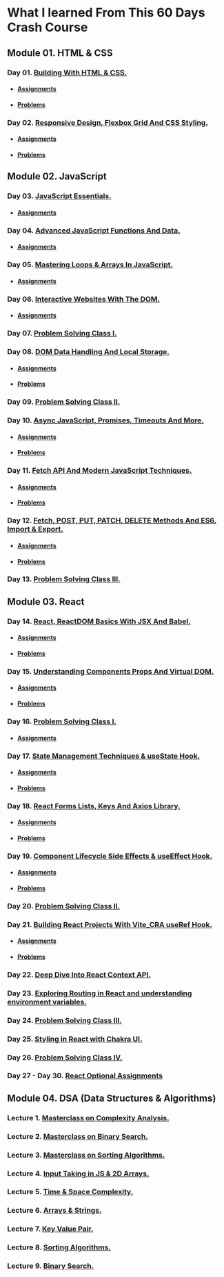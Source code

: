 # What I learned From This 60 Days Crash Course

## Module 01. HTML & CSS

### Day 01. [Building With HTML & CSS.](./01-HTML_And_CSS/Day-01-Building-With-HTML-CSS)

- #### [Assignments](./01-HTML_And_CSS/Day-01-Building-With-HTML-CSS/Assignments)
- #### [Problems](./01-HTML_And_CSS/Day-01-Building-With-HTML-CSS/Problem1.html)

### Day 02. [Responsive Design, Flexbox Grid And CSS Styling.](./01-HTML_And_CSS/Day-02-Responsive-Design_Flexbox-Grid-And-CSS-Styling)

- #### [Assignments](./01-HTML_And_CSS/Day-02-Responsive-Design_Flexbox-Grid-And-CSS-Styling/Assignments)
- #### [Problems](./01-HTML_And_CSS/Day-02-Responsive-Design_Flexbox-Grid-And-CSS-Styling)

## Module 02. JavaScript

### Day 03. [JavaScript Essentials.](./02-JavaScript/Day-03-JavaScript-Essentials/)

- #### [Assignments](./02-JavaScript/Day-03-JavaScript-Essentials/Assignments/Oj/)

### Day 04. [Advanced JavaScript Functions And Data.](./02-JavaScript/Day-04-Advanced-JavaScript-Functions-And-Data/)

- #### [Assignments](./02-JavaScript/Day-04-Advanced-JavaScript-Functions-And-Data/Assignments/)

### Day 05. [Mastering Loops & Arrays In JavaScript.](./02-JavaScript/Day-05-Mastering-Loops-And-Arrays-In_JavaScript/)

- #### [Assignments](./02-JavaScript/Day-05-Mastering-Loops-And-Arrays-In_JavaScript/Assignments/)

### Day 06. [Interactive Websites With The DOM.](./02-JavaScript/Day-06-Interactive-Websites-With-The-DOM/)

- #### [Assignments](./02-JavaScript/Day-06-Interactive-Websites-With-The-DOM/Assignments/)

### Day 07. [Problem Solving Class I.](./02-JavaScript/Day-07-Problem-Solving-Class-I/)

### Day 08. [DOM Data Handling And Local Storage.](./02-JavaScript/Day-08-DOM-Data-Handling-And-Local-Storage/)

- #### [Assignments](./02-JavaScript/Day-08-DOM-Data-Handling-And-Local-Storage/Assignments/)
- #### [Problems](./02-JavaScript/Day-08-DOM-Data-Handling-And-Local-Storage/ToDos/)

### Day 09. [Problem Solving Class II.](./02-JavaScript/Day-09-Problem-Solving-Class-II/)

### Day 10. [Async JavaScript, Promises, Timeouts And More.](./02-JavaScript/Day-10-Async-JavaScript-Promises_Timeouts_And_More/)

- #### [Assignments](./02-JavaScript/Day-10-Async-JavaScript-Promises_Timeouts_And_More/Assignments/)
- #### [Problems](./02-JavaScript/Day-10-Async-JavaScript-Promises_Timeouts_And_More/)

### Day 11. [Fetch API And Modern JavaScript Techniques.](./02-JavaScript/Day-11-Fetch-API_And_Modern-JavaScript-Techniques/)

- #### [Assignments](./02-JavaScript/Day-11-Fetch-API_And_Modern-JavaScript-Techniques/Assignments/)
- #### [Problems](./02-JavaScript/Day-11-Fetch-API_And_Modern-JavaScript-Techniques/)

### Day 12. [Fetch, POST, PUT, PATCH, DELETE Methods And ES6, Import & Export.](./02-JavaScript/Day-12-Fetch-POST_PUT_PATCH_DELETE-Methods_And_ES6-Import-Export/)

- #### [Assignments](./02-JavaScript/Day-12-Fetch-POST_PUT_PATCH_DELETE-Methods_And_ES6-Import-Export/Assignment/)
- #### [Problems](./02-JavaScript/Day-12-Fetch-POST_PUT_PATCH_DELETE-Methods_And_ES6-Import-Export/)

### Day 13. [Problem Solving Class III.](./02-JavaScript/Day-13-Problem-Solving-Class-III/)

## Module 03. React

### Day 14. [React, ReactDOM Basics With JSX And Babel.](./03-React/Day-14-React-And-ReactDOM-Basics-With-JSX-And-Babel/)

- #### [Assignments](./03-React/Day-14-React-And-ReactDOM-Basics-With-JSX-And-Babel/Assignments/)
- #### [Problems](./03-React/Day-14-React-And-ReactDOM-Basics-With-JSX-And-Babel/)

### Day 15. [Understanding Components Props And Virtual DOM.](./03-React/Day-15-Understanding-Components-Props-And-Virtual-DOM/)

- #### [Assignments](./03-React/Day-15-Understanding-Components-Props-And-Virtual-DOM/Assignments/)
- #### [Problems](./03-React/Day-15-Understanding-Components-Props-And-Virtual-DOM/)

### Day 16. [Problem Solving Class I.](./03-React/Day-16-Problem-Solving-Class-I/)

- #### [Assignments](./03-React/Day-16-Problem-Solving-Class-I/)

### Day 17. [State Management Techniques & useState Hook.](./03-React/Day-17-State-Management-Techniques-and-useState-Hook/)

- #### [Assignments](./03-React/Day-17-State-Management-Techniques-and-useState-Hook/Assignments/)
- #### [Problems](./03-React/Day-17-State-Management-Techniques-and-useState-Hook/)

### Day 18. [React Forms Lists, Keys And Axios Library.](./03-React/Day-18-React-Forms-Lists-And-Keys-And-Axios-Library/)

- #### [Assignments](./03-React/Day-18-React-Forms-Lists-And-Keys-And-Axios-Library/Assignments/)
- #### [Problems](./03-React/Day-18-React-Forms-Lists-And-Keys-And-Axios-Library/)

### Day 19. [Component Lifecycle Side Effects & useEffect Hook.](./03-React/Day-19-Component-Lifecycle-Side-Effects-And-useEffect-Hook/)

- #### [Assignments](./03-React/Day-19-Component-Lifecycle-Side-Effects-And-useEffect-Hook/Assignments/)
- #### [Problems](./03-React/Day-19-Component-Lifecycle-Side-Effects-And-useEffect-Hook/)

### Day 20. [Problem Solving Class II.](./03-React/Day-20-Problem-Solving-Class-II/)

### Day 21. [Building React Projects With Vite_CRA useRef Hook.](./03-React/Day-21-Building-React-Projects-With-Vite_CRA-useRef-Hook/)

- #### [Assignments](./03-React/Day-21-Building-React-Projects-With-Vite_CRA-useRef-Hook/Assignments/)
- #### [Problems](./03-React/Day-21-Building-React-Projects-With-Vite_CRA-useRef-Hook/)

### Day 22. [Deep Dive Into React Context API.](./03-React/Day-22-Deep-Dive-Into-React-Context-API/)

### Day 23. [Exploring Routing in React and understanding environment variables.](./03-React/Day-23-Exploring-Routing-in-React-and-understanding-environment-variables/)

### Day 24. [Problem Solving Class III.](./03-React/Day-24-Problem-Solving-Class-III/)

### Day 25. [Styling in React with Chakra UI.](./03-React/Day-25-Styling-in-React-with-Chakra-UI/)

### Day 26. [Problem Solving Class IV.](./03-React/Day-26-Problem-Solving-Class-IV/)

### Day 27 - Day 30. [React Optional Assignments](./03-React/React-Optional-Assignments/)

## Module 04. DSA (Data Structures & Algorithms)

### Lecture 1. [Masterclass on Complexity Analysis.](./04-DSA/00-Masterclass/01-Complexity-Analysis/)

### Lecture 2. [Masterclass on Binary Search.](./04-DSA/00-Masterclass/02-Binary-Search/)

### Lecture 3. [Masterclass on Sorting Algorithms.](./04-DSA/00-Masterclass/03-Sorting-Algorithms/)

### Lecture 4. [Input Taking in JS & 2D Arrays.](./04-DSA/01-InputTaking_In_JS-And-2D_Array/)

### Lecture 5. [Time & Space Complexity.](./04-DSA/02-Time_and_Space-Complexity/)

### Lecture 6. [Arrays & Strings.](./04-DSA/03-Array_and_Strings/)

### Lecture 7. [Key Value Pair.](./04-DSA/04-Key-Value-Pair/)

### Lecture 8. [Sorting Algorithms.](./04-DSA/05-Sorting-Algorithms/)

### Lecture 9. [Binary Search.](./04-DSA/06-Binary-Search/)
